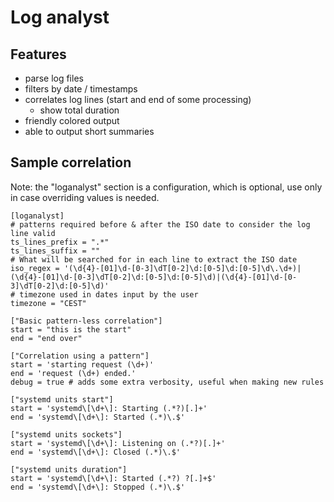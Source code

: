 # Log analyst

## Features

- parse log files
- filters by date / timestamps
- correlates log lines (start and end of some processing)
   - show total duration
- friendly colored output
- able to output short summaries

## Sample correlation

Note: the "loganalyst" section is a configuration, which is optional, use only in case overriding values is needed.

```
[loganalyst]
# patterns required before & after the ISO date to consider the log line valid
ts_lines_prefix = ".*"
ts_lines_suffix = ""
# What will be searched for in each line to extract the ISO date
iso_regex = '(\d{4}-[01]\d-[0-3]\dT[0-2]\d:[0-5]\d:[0-5]\d\.\d+)|(\d{4}-[01]\d-[0-3]\dT[0-2]\d:[0-5]\d:[0-5]\d)|(\d{4}-[01]\d-[0-3]\dT[0-2]\d:[0-5]\d)'
# timezone used in dates input by the user
timezone = "CEST"

["Basic pattern-less correlation"]
start = "this is the start"
end = "end over"

["Correlation using a pattern"]
start = 'starting request (\d+)'
end = 'request (\d+) ended.'
debug = true # adds some extra verbosity, useful when making new rules

["systemd units start"]
start = 'systemd\[\d+\]: Starting (.*?)[.]+'
end = 'systemd\[\d+\]: Started (.*)\.$'

["systemd units sockets"]
start = 'systemd\[\d+\]: Listening on (.*?)[.]+'
end = 'systemd\[\d+\]: Closed (.*)\.$'

["systemd units duration"]
start = 'systemd\[\d+\]: Started (.*?) ?[.]+$'
end = 'systemd\[\d+\]: Stopped (.*)\.$'
```
